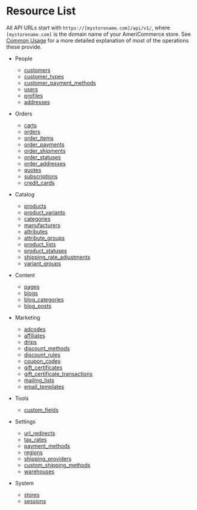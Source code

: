 Resource List
=============

All API URLs start with `https://[mystorename.com]/api/v1/`, where `[mystorename.com]` is the domain name of your AmeriCommerce store. See [Common Usage](common_usage.md) for a more detailed explanation of most of the operations these provide.

* People
	* [customers](resources/customers.md)
	* [customer_types](resources/customer_types.md)
	* [customer_payment_methods](resources/customer_payment_methods.md)
	* [users](resources/users.md)
	* [profiles](resources/profiles.md)
	* [addresses](resources/addresses.md)

* Orders
	* [carts](resources/carts.md)
	* [orders](resources/orders.md)
	* [order_items](resources/order_items.md)
	* [order_payments](resources/order_payments.md)
	* [order_shipments](resources/order_shipments.md)
	* [order_statuses](resources/order_statuses.md)
	* [order_addresses](resources/order_addresses.md)
	* [quotes](resources/quotes.md)
	* [subscriptions](resources/subscriptions.md)
	* [credit_cards](resources/credit_cards.md)

* Catalog
	* [products](resources/products.md)
	* [product_variants](resources/product_variants.md)
	* [categories](resources/categories.md)
	* [manufacturers](resources/manufacturers.md)
	* [attributes](resources/attributes.md)
	* [attribute_groups](resources/attribute_groups.md)
	* [product_lists](resources/product_lists.md)
	* [product_statuses](resources/product_statuses.md)
	* [shipping_rate_adjustments](resources/shipping_rate_adjustments.md)
	* [variant_groups](resources/variant_groups.md)

* Content
	* [pages](resources/pages.md)
	* [blogs](resources/blogs.md)
	* [blog_categories](resources/blog_categories.md)
	* [blog_posts](resources/blog_posts.md)

* Marketing
	* [adcodes](resources/adcodes.md)
	* [affiliates](resources/affiliates.md)
	* [drips](resources/drips.md)
	* [discount_methods](resources/discount_methods.md)
	* [discount_rules](resources/discount_rules.md)
	* [coupon_codes](resources/coupon_codes.md)
	* [gift_certificates](resources/gift_certificates.md)
	* [gift_certificate_transactions](resources/gift_certificate_transactions.md)
	* [mailing_lists](resources/mailing_lists.md)
	* [email_templates](resources/email_templates.md)

* Tools
	* [custom_fields](resources/custom_fields.md)

* Settings
	* [url_redirects](resources/url_redirects.md)
	* [tax_rates](resources/tax_rates.md)
	* [payment_methods](resources/payment_methods.md)
	* [regions](resources/regions.md)
	* [shipping_providers](resources/shipping_providers.md)
	* [custom_shipping_methods](resources/custom_shipping_methods.md)
	* [warehouses](resources/warehouses.md)

* System
	* [stores](resources/stores.md)
	* [sessions](resources/sessions.md)